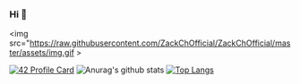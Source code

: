 ### Hi 👋

<!--
**ZackChOfficial/ZackChOfficial** is a ✨ _special_ ✨ repository because its `README.md` (this file) appears on your GitHub profile.

Here are some ideas to get you started:

- 🔭 I’m currently working on ...
- 🌱 I’m currently learning ...
- 👯 I’m looking to collaborate on ...
- 🤔 I’m looking for help with ...
- 💬 Ask me about ...
- 📫 How to reach me: ...
- 😄 Pronouns: ...
- ⚡ Fun fact: ...
-->
<img src="https://raw.githubusercontent.com/ZackChOfficial/ZackChOfficial/master/assets/img.gif >

[![42 Profile Card](https://1337-readme.vercel.app/api/profile?cursus=42cursus&email=hide&login=zchatoua)](https://github.com/mohouyizme/1337-readme)
![Anurag's github stats](https://github-readme-stats.vercel.app/api?username=ZackChOfficial&show_icons=true&theme=tokyonight)
[![Top Langs](https://github-readme-stats.vercel.app/api/top-langs/?username=ZackChOfficial&layout=compact)](https://github.com/anuraghazra/github-readme-stats)
